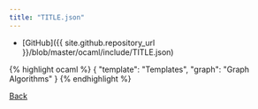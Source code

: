 ```yaml
---
title: "TITLE.json"
---
```

- [GitHub]({{ site.github.repository_url }}/blob/master/ocaml/include/TITLE.json)

{% highlight ocaml %}
{
    "template":  "Templates",
    "graph":     "Graph Algorithms"
}
{% endhighlight %}

[Back](..)
